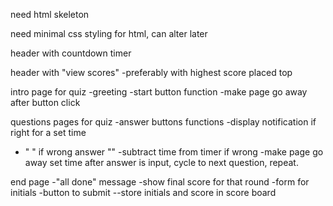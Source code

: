 
need html skeleton

need minimal css styling for html, can alter later

header with countdown timer

header with "view scores"
-preferably with highest score placed top

intro page for quiz
-greeting
-start button function
-make page go away after button click

questions pages for quiz
-answer buttons functions
-display notification if right for a set time
- " " if wrong answer ""
  -subtract time from timer if wrong
-make page go away set time after answer is input, cycle to next question, repeat.

end page
-"all done" message
-show final score for that round
-form for initials
-button to submit
--store initials and score in score board

